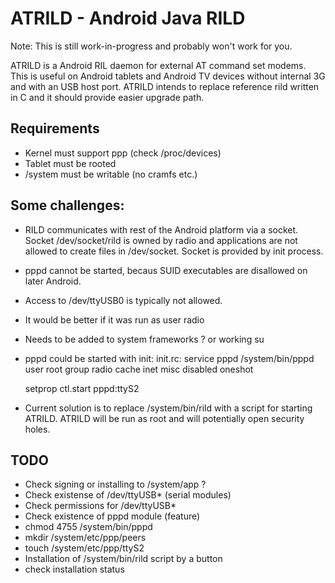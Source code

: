ATRILD - Android Java RILD
==========================

Note: This is still work-in-progress and probably won't work for you.

ATRILD is a Android RIL daemon for external AT command set modems.
This is useful on Android tablets and Android TV devices without internal 3G and with an USB host port.
ATRILD intends to replace reference rild written in C and it should provide easier upgrade path.

Requirements
------------
- Kernel must support ppp (check /proc/devices)
- Tablet must be rooted 
- /system must be writable (no cramfs etc.)

Some challenges:
----------------
- RILD communicates with rest of the Android platform via a socket. Socket /dev/socket/rild is owned by radio and applications are not allowed to create files in /dev/socket. Socket is provided by init process. 
- pppd cannot be started, becaus SUID executables are disallowed on later Android.
- Access to /dev/ttyUSB0 is typically not allowed.
- It would be better if it was run as user radio
 - Needs to be added to system frameworks ? or working su
- pppd could be started with init:
 init.rc:
 service pppd /system/bin/pppd
    user root
    group radio cache inet misc
    disabled 
    oneshot
 
  setprop ctl.start pppd:ttyS2
- Current solution is to replace /system/bin/rild with a script for starting ATRILD. ATRILD will be run as root and will potentially open security holes.
  
TODO
----
- Check signing or installing to /system/app ?
- Check existense of /dev/ttyUSB* (serial modules)
- Check permissions for /dev/ttyUSB*
- Check existence of pppd module (feature)
- chmod 4755 /system/bin/pppd
- mkdir /system/etc/ppp/peers
- touch   /system/etc/ppp/ttyS2 
- Installation of /system/bin/rild script by a button
- check installation status
